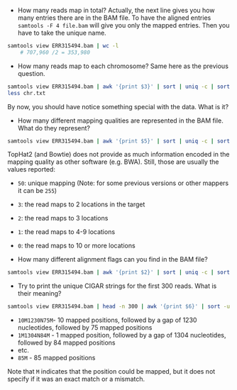* How many reads map in total? Actually, the next line gives you how many entries there are in the BAM file.
To have the aligned entries  `samtools -F 4 file.bam` will give you only the mapped entries. Then you have to take the unique name.

```bash
samtools view ERR315494.bam | wc -l
	# 707,960 /2 = 353,980
```

* How many reads map to each chromosome? Same here as the previous question.
```bash
samtools view ERR315494.bam | awk '{print $3}' | sort | uniq -c | sort -nr > chr.txt
less chr.txt
```

By now, you should have notice something special with the data. What is it?


* How many different mapping qualities are represented in the BAM file. What do they represent?
```bash
samtools view ERR315494.bam | awk '{print $5}' | sort | uniq -c | sort -nr
```

  TopHat2 (and Bowtie) does not provide as much information encoded in the mapping quality as other software (e.g. BWA). Still, those are usually the values reported:
  * `50`: unique mapping (Note: for some previous versions or other mappers it can be `255`)
  * `3`: the read maps to 2 locations in the target
  * `2`: the read maps to 3 locations
  * `1`: the read maps to 4-9 locations
  * `0`: the read maps to 10 or more locations
  
* How many different alignment flags can you find in the BAM file?
```bash
samtools view ERR315494.bam | awk '{print $2}' | sort | uniq -c | sort -nr
```

* Try to print the unique CIGAR strings for the first 300 reads. What is their meaning?
```bash
samtools view ERR315494.bam | head -n 300 | awk '{print $6}' | sort -u
```
  * `10M1230N75M`- 10 mapped positions, followed by a gap of 1230 nucleotides, followed by 75 mapped positions
  * `1M1304N84M` - 1 mapped position, followed by a gap of 1304 nucleotides, followed by 84 mapped positions 
  * etc.
  * `85M` - 85 mapped positions

Note that `M` indicates that the position could be mapped, but it does not specify if it was an exact match or a mismatch.

